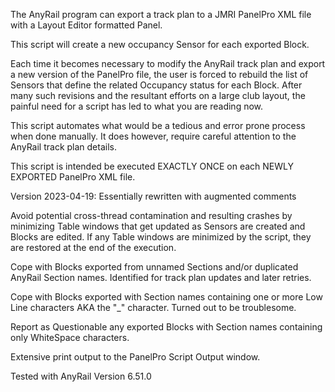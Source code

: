 The AnyRail program can export a track plan to a JMRI PanelPro XML file with a Layout Editor formatted Panel.

This script will create a new occupancy Sensor for each exported Block.

Each time it becomes necessary to modify the AnyRail track plan and export a new version of the PanelPro file, the user is forced to rebuild the list of Sensors that define the related Occupancy status for each Block. After many such revisions and the resultant efforts on a large club layout, the painful need for a script has led to what you are reading now.

This script automates what would be a tedious and error prone process when done manually. It does however, require careful attention to the AnyRail track plan details.

This script is intended be executed EXACTLY ONCE on each NEWLY EXPORTED PanelPro XML file.

Version 2023-04-19:
Essentially rewritten with augmented comments

Avoid potential cross-thread contamination and resulting crashes by minimizing Table windows that get updated as Sensors are created and Blocks are edited. If any Table windows are minimized by the script, they are restored at the end of the execution.

Cope with Blocks exported from unnamed Sections and/or duplicated AnyRail Section names. Identified for track plan updates and later retries.

Cope with Blocks exported with Section names containing one or more Low Line characters AKA the "_" character. Turned out to be troublesome.

Report as Questionable any exported Blocks with Section names containing only WhiteSpace characters.

Extensive print output to the PanelPro Script Output window.

Tested with AnyRail Version 6.51.0
